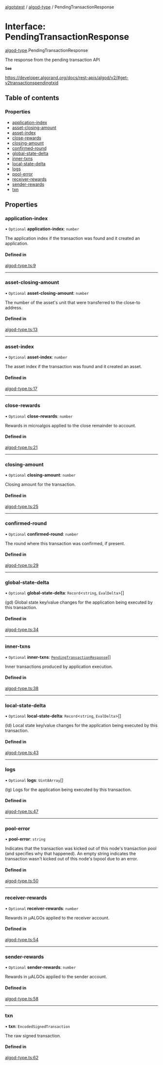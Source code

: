 [algotstest](../README.md) / [algod-type](../modules/algod_type.md) / PendingTransactionResponse

# Interface: PendingTransactionResponse

[algod-type](../modules/algod_type.md).PendingTransactionResponse

The response from the pending transaction API

**`See`**

https://developer.algorand.org/docs/rest-apis/algod/v2/#get-v2transactionspendingtxid

## Table of contents

### Properties

- [application-index](algod_type.PendingTransactionResponse.md#application-index)
- [asset-closing-amount](algod_type.PendingTransactionResponse.md#asset-closing-amount)
- [asset-index](algod_type.PendingTransactionResponse.md#asset-index)
- [close-rewards](algod_type.PendingTransactionResponse.md#close-rewards)
- [closing-amount](algod_type.PendingTransactionResponse.md#closing-amount)
- [confirmed-round](algod_type.PendingTransactionResponse.md#confirmed-round)
- [global-state-delta](algod_type.PendingTransactionResponse.md#global-state-delta)
- [inner-txns](algod_type.PendingTransactionResponse.md#inner-txns)
- [local-state-delta](algod_type.PendingTransactionResponse.md#local-state-delta)
- [logs](algod_type.PendingTransactionResponse.md#logs)
- [pool-error](algod_type.PendingTransactionResponse.md#pool-error)
- [receiver-rewards](algod_type.PendingTransactionResponse.md#receiver-rewards)
- [sender-rewards](algod_type.PendingTransactionResponse.md#sender-rewards)
- [txn](algod_type.PendingTransactionResponse.md#txn)

## Properties

### application-index

• `Optional` **application-index**: `number`

The application index if the transaction was found and it created an
application.

#### Defined in

[algod-type.ts:9](https://github.com/algorandfoundation/algokit-utils-ts/blob/b75e3eb/src/algod-type.ts#L9)

___

### asset-closing-amount

• `Optional` **asset-closing-amount**: `number`

The number of the asset's unit that were transferred to the close-to address.

#### Defined in

[algod-type.ts:13](https://github.com/algorandfoundation/algokit-utils-ts/blob/b75e3eb/src/algod-type.ts#L13)

___

### asset-index

• `Optional` **asset-index**: `number`

The asset index if the transaction was found and it created an asset.

#### Defined in

[algod-type.ts:17](https://github.com/algorandfoundation/algokit-utils-ts/blob/b75e3eb/src/algod-type.ts#L17)

___

### close-rewards

• `Optional` **close-rewards**: `number`

Rewards in microalgos applied to the close remainder to account.

#### Defined in

[algod-type.ts:21](https://github.com/algorandfoundation/algokit-utils-ts/blob/b75e3eb/src/algod-type.ts#L21)

___

### closing-amount

• `Optional` **closing-amount**: `number`

Closing amount for the transaction.

#### Defined in

[algod-type.ts:25](https://github.com/algorandfoundation/algokit-utils-ts/blob/b75e3eb/src/algod-type.ts#L25)

___

### confirmed-round

• `Optional` **confirmed-round**: `number`

The round where this transaction was confirmed, if present.

#### Defined in

[algod-type.ts:29](https://github.com/algorandfoundation/algokit-utils-ts/blob/b75e3eb/src/algod-type.ts#L29)

___

### global-state-delta

• `Optional` **global-state-delta**: `Record`<`string`, `EvalDelta`\>[]

(gd) Global state key/value changes for the application being executed by this
transaction.

#### Defined in

[algod-type.ts:34](https://github.com/algorandfoundation/algokit-utils-ts/blob/b75e3eb/src/algod-type.ts#L34)

___

### inner-txns

• `Optional` **inner-txns**: [`PendingTransactionResponse`](algod_type.PendingTransactionResponse.md)[]

Inner transactions produced by application execution.

#### Defined in

[algod-type.ts:38](https://github.com/algorandfoundation/algokit-utils-ts/blob/b75e3eb/src/algod-type.ts#L38)

___

### local-state-delta

• `Optional` **local-state-delta**: `Record`<`string`, `EvalDelta`\>[]

(ld) Local state key/value changes for the application being executed by this
transaction.

#### Defined in

[algod-type.ts:43](https://github.com/algorandfoundation/algokit-utils-ts/blob/b75e3eb/src/algod-type.ts#L43)

___

### logs

• `Optional` **logs**: `Uint8Array`[]

(lg) Logs for the application being executed by this transaction.

#### Defined in

[algod-type.ts:47](https://github.com/algorandfoundation/algokit-utils-ts/blob/b75e3eb/src/algod-type.ts#L47)

___

### pool-error

• **pool-error**: `string`

Indicates that the transaction was kicked out of this node's transaction pool (and specifies why that happened).
An empty string indicates the transaction wasn't kicked out of this node's txpool due to an error.

#### Defined in

[algod-type.ts:50](https://github.com/algorandfoundation/algokit-utils-ts/blob/b75e3eb/src/algod-type.ts#L50)

___

### receiver-rewards

• `Optional` **receiver-rewards**: `number`

Rewards in µALGOs applied to the receiver account.

#### Defined in

[algod-type.ts:54](https://github.com/algorandfoundation/algokit-utils-ts/blob/b75e3eb/src/algod-type.ts#L54)

___

### sender-rewards

• `Optional` **sender-rewards**: `number`

Rewards in µALGOs applied to the sender account.

#### Defined in

[algod-type.ts:58](https://github.com/algorandfoundation/algokit-utils-ts/blob/b75e3eb/src/algod-type.ts#L58)

___

### txn

• **txn**: `EncodedSignedTransaction`

The raw signed transaction.

#### Defined in

[algod-type.ts:62](https://github.com/algorandfoundation/algokit-utils-ts/blob/b75e3eb/src/algod-type.ts#L62)
